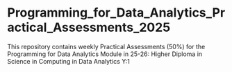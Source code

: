 # Programming_for_Data_Analytics_Practical_Assessments_2025
This repository contains weekly Practical Assessments (50%) for the Programming for Data Analytics Module in 25-26: Higher Diploma in Science in Computing in Data Analytics Y:1
